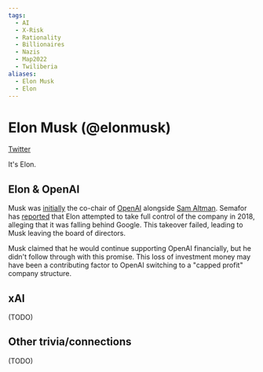 ```yaml
---
tags:
  - AI
  - X-Risk
  - Rationality
  - Billionaires
  - Nazis
  - Map2022
  - Twiliberia
aliases:
  - Elon Musk
  - Elon
---
```

# Elon Musk (@elonmusk)

[Twitter](https://www.twitter.com/elonmusk)

It's Elon.

## Elon & OpenAI

Musk was [initially](https://openai.com/blog/introducing-openai/) the co-chair of [OpenAI](OpenAI.md) alongside [Sam Altman](../../pages/Sam%20Altman.md). Semafor has [reported](https://www.semafor.com/article/03/24/2023/the-secret-history-of-elon-musk-sam-altman-and-openai) that Elon attempted to take full control of the company in 2018, alleging that it was falling behind Google. This takeover failed, leading to Musk leaving the board of directors. 

Musk claimed that he would continue supporting OpenAI financially, but he didn't follow through with this promise. This loss of investment money may have been a contributing factor to OpenAI switching to a "capped profit" company structure.

## xAI

(TODO)


## Other trivia/connections

(TODO)